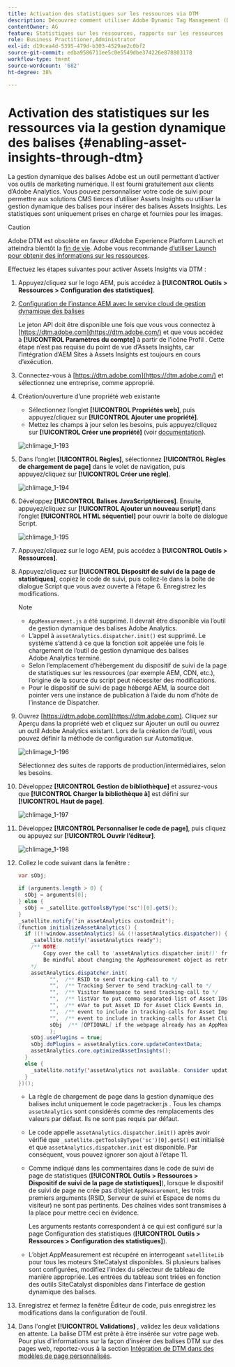```yaml
---
title: Activation des statistiques sur les ressources via DTM
description: Découvrez comment utiliser Adobe Dynamic Tag Management (DTM) pour activer Assets Insights.
contentOwner: AG
feature: Statistiques sur les ressources, rapports sur les ressources
role: Business Practitioner,Administrator
exl-id: d19cea4d-5395-479d-b303-4529ae2c0bf2
source-git-commit: edba9586711ee5c0e5549dbe374226e878803178
workflow-type: tm+mt
source-wordcount: '682'
ht-degree: 38%

---
```


# Activation des statistiques sur les ressources via la gestion dynamique des balises {#enabling-asset-insights-through-dtm}

La gestion dynamique des balises Adobe est un outil permettant d’activer vos outils de marketing numérique. Il est fourni gratuitement aux clients d’Adobe Analytics. Vous pouvez personnaliser votre code de suivi pour permettre aux solutions CMS tierces d’utiliser Assets Insights ou utiliser la gestion dynamique des balises pour insérer des balises Assets Insights. Les statistiques sont uniquement prises en charge et fournies pour les images.

>[!CAUTION]
>
>Adobe DTM est obsolète en faveur d’Adobe Experience Platform Launch et atteindra bientôt la [fin de vie](https://medium.com/launch-by-adobe/dtm-plans-for-a-sunset-3c6aab003a6f). Adobe vous recommande [d’utiliser Launch pour obtenir des informations sur les ressources](https://experienceleague.adobe.com/docs/experience-manager-learn/assets/advanced/asset-insights-launch-tutorial.html).

Effectuez les étapes suivantes pour activer Assets Insights via DTM :

1. Appuyez/cliquez sur le logo AEM, puis accédez à **[!UICONTROL Outils > Ressources > Configuration des statistiques]**.
1. [Configuration de l’instance AEM avec le service cloud de gestion dynamique des balises](../sites-administering/dtm.md)

   Le jeton API doit être disponible une fois que vous vous connectez à [https://dtm.adobe.com](https://dtm.adobe.com/) et que vous accédez à **[!UICONTROL Paramètres du compte]** à partir de l’icône Profil . Cette étape n’est pas requise du point de vue d’Assets Insights, car l’intégration d’AEM Sites à Assets Insights est toujours en cours d’exécution.

1. Connectez-vous à [https://dtm.adobe.com](https://dtm.adobe.com/) et sélectionnez une entreprise, comme approprié.
1. Création/ouverture d’une propriété web existante

   * Sélectionnez l’onglet **[!UICONTROL Propriétés web]**, puis appuyez/cliquez sur **[!UICONTROL Ajouter une propriété]**.
   * Mettez les champs à jour selon les besoins, puis appuyez/cliquez sur **[!UICONTROL Créer une propriété]** (voir [documentation](https://helpx.adobe.com/fr/experience-manager/using/dtm.html)).

   ![chlimage_1-193](assets/chlimage_1-193.png)

1. Dans l’onglet **[!UICONTROL Règles]**, sélectionnez **[!UICONTROL Règles de chargement de page]** dans le volet de navigation, puis appuyez/cliquez sur **[!UICONTROL Créer une règle]**.

   ![chlimage_1-194](assets/chlimage_1-194.png)

1. Développez **[!UICONTROL Balises JavaScript/tierces]**. Ensuite, appuyez/cliquez sur **[!UICONTROL Ajouter un nouveau script]** dans l’onglet **[!UICONTROL HTML séquentiel]** pour ouvrir la boîte de dialogue Script.

   ![chlimage_1-195](assets/chlimage_1-195.png)

1. Appuyez/cliquez sur le logo AEM, puis accédez à **[!UICONTROL Outils > Ressources]**.
1. Appuyez/cliquez sur **[!UICONTROL Dispositif de suivi de la page de statistiques]**, copiez le code de suivi, puis collez-le dans la boîte de dialogue Script que vous avez ouverte à l’étape 6. Enregistrez les modifications.

   >[!NOTE]
   >
   >* `AppMeasurement.js` a été supprimé. Il devrait être disponible via l’outil de gestion dynamique des balises Adobe Analytics.
   >* L’appel à `assetAnalytics.dispatcher.init()` est supprimé. Le système s’attend à ce que la fonction soit appelée une fois le chargement de l’outil de gestion dynamique des balises Adobe Analytics terminé.
   >* Selon l’emplacement d’hébergement du dispositif de suivi de la page de statistiques sur les ressources (par exemple AEM, CDN, etc.), l’origine de la source du script peut nécessiter des modifications.
   >* Pour le dispositif de suivi de page hébergé AEM, la source doit pointer vers une instance de publication à l’aide du nom d’hôte de l’instance de Dispatcher.


1. Ouvrez [https://dtm.adobe.com](https://dtm.adobe.com). Cliquez sur Aperçu dans la propriété web et cliquez sur Ajouter un outil ou ouvrez un outil Adobe Analytics existant. Lors de la création de l’outil, vous pouvez définir la méthode de configuration sur Automatique.

   ![chlimage_1-196](assets/chlimage_1-196.png)

   Sélectionnez des suites de rapports de production/intermédiaires, selon les besoins.

1. Développez **[!UICONTROL Gestion de bibliothèque]** et assurez-vous que **[!UICONTROL Charger la bibliothèque à]** est défini sur **[!UICONTROL Haut de page]**.

   ![chlimage_1-197](assets/chlimage_1-197.png)

1. Développez **[!UICONTROL Personnaliser le code de page]**, puis cliquez ou appuyez sur **[!UICONTROL Ouvrir l’éditeur]**.

   ![chlimage_1-198](assets/chlimage_1-198.png)

1. Collez le code suivant dans la fenêtre :

   ```java
   var sObj;
   
   if (arguments.length > 0) {
     sObj = arguments[0];
   } else {
     sObj = _satellite.getToolsByType('sc')[0].getS();
   }
   _satellite.notify('in assetAnalytics customInit');
   (function initializeAssetAnalytics() {
     if ((!!window.assetAnalytics) && (!!assetAnalytics.dispatcher)) {
       _satellite.notify('assetAnalytics ready');
       /** NOTE:
           Copy over the call to 'assetAnalytics.dispatcher.init()' from Assets Pagetracker
           Be mindful about changing the AppMeasurement object as retrieved above.
       */
       assetAnalytics.dispatcher.init(
             "",  /** RSID to send tracking-call to */
             "",  /** Tracking Server to send tracking-call to */
             "",  /** Visitor Namespace to send tracking-call to */
             "",  /** listVar to put comma-separated-list of Asset IDs for Asset Impression Events in tracking-call, e.g. 'listVar1' */
             "",  /** eVar to put Asset ID for Asset Click Events in, e.g. 'eVar3' */
             "",  /** event to include in tracking-calls for Asset Impression Events, e.g. 'event8' */
             "",  /** event to include in tracking-calls for Asset Click Events, e.g. 'event7' */
             sObj  /** [OPTIONAL] if the webpage already has an AppMeasurement object, please include the object here. If unspecified, Pagetracker Core shall create its own AppMeasurement object */
             );
       sObj.usePlugins = true;
       sObj.doPlugins = assetAnalytics.core.updateContextData;
       assetAnalytics.core.optimizedAssetInsights();
     }
     else {
       _satellite.notify('assetAnalytics not available. Consider updating the Custom Page Code', 4);
     }
   })();
   ```

   * La règle de chargement de page dans la gestion dynamique des balises inclut uniquement le code pagetracker.js . Tous les champs `assetAnalytics` sont considérés comme des remplacements des valeurs par défaut. Ils ne sont pas requis par défaut.
   * Le code appelle `assetAnalytics.dispatcher.init()` après avoir vérifié que `_satellite.getToolsByType('sc')[0].getS()` est initialisé et que `assetAnalytics,dispatcher.init` est disponible. Par conséquent, vous pouvez ignorer son ajout à l’étape 11.
   * Comme indiqué dans les commentaires dans le code de suivi de page de statistiques (**[!UICONTROL Outils > Ressources > Dispositif de suivi de la page de statistiques]**), lorsque le dispositif de suivi de page ne crée pas d’objet `AppMeasurement`, les trois premiers arguments (RSID, Serveur de suivi et Espace de noms du visiteur) ne sont pas pertinents. Des chaînes vides sont transmises à la place pour mettre ceci en évidence.

      Les arguments restants correspondent à ce qui est configuré sur la page Configuration des statistiques (**[!UICONTROL Outils > Ressources > Configuration des statistiques]**).

   * L’objet AppMeasurement est récupéré en interrogeant `satelliteLib` pour tous les moteurs SiteCatalyst disponibles. Si plusieurs balises sont configurées, modifiez l’index du sélecteur de tableau de manière appropriée. Les entrées du tableau sont triées en fonction des outils SiteCatalyst disponibles dans l’interface de gestion dynamique des balises.

1. Enregistrez et fermez la fenêtre Éditeur de code, puis enregistrez les modifications dans la configuration de l’outil.
1. Dans l&#39;onglet **[!UICONTROL Validations]** , validez les deux validations en attente. La balise DTM est prête à être insérée sur votre page web. Pour plus d’informations sur la façon d’insérer des balises DTM sur des pages web, reportez-vous à la section [Intégration de DTM dans des modèles de page personnalisés](https://blogs.adobe.com/experiencedelivers/experience-management/integrating-dtm-custom-aem6-page-template/).
